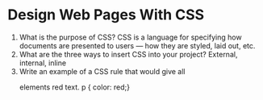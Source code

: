 # Design Web Pages With CSS

1.	What is the purpose of CSS? CSS is a language for specifying how documents are presented to users — how they are styled, laid out, etc.
2.	What are the three ways to insert CSS into your project? External, internal, inline
3.	Write an example of a CSS rule that would give all <p> elements red text. p { color: red;}
